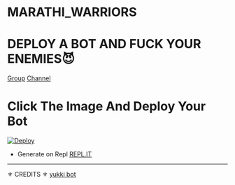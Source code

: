 # MARATHI_WARRIORS

# DEPLOY A BOT AND FUCK YOUR ENEMIES😈

[Group](https://t.me/MARATHIWARRIORS)
[Channel](https://t.me/MARATH_IWARRIORS)

# Click The Image And Deploy Your Bot

[![Deploy](https://telegra.ph/file/7d56815a7d7431a587bfa.jpg)](https://heroku.com/deploy?template=https://github.com/DarkCybers/innexia.git)


- Generate on Repl [REPL.IT](https://replit.com/@Tanajimusic/MARATHI-WARRIORS#main.py)

-----------------------------------------------------------------------------------------------------------------------------------------------------------------------------------------------------------------
⚜ CREDITS ⚜ [yukki bot](https://github.com/YukkiBot/YukkiMultiSpamBot)
